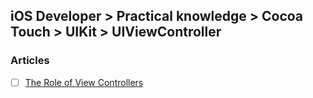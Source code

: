 ## iOS Developer > Practical knowledge > Cocoa Touch > UIKit > UIViewController

### Articles
- [ ] [The Role of View Controllers](https://developer.apple.com/library/content/featuredarticles/ViewControllerPGforiPhoneOS/)



